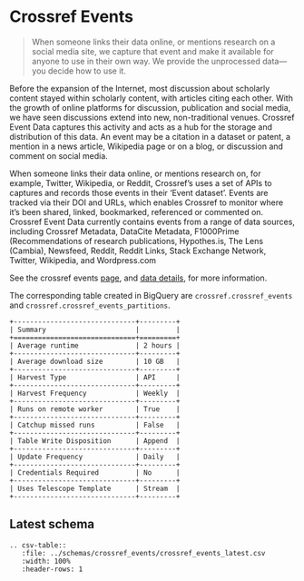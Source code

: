 # Crossref Events

> When someone links their data online, or mentions research on a social media site, we capture that event and make it
 available for anyone to use in their own way. We provide the unprocessed data—you decide how to use it.  

Before the expansion of the Internet, most discussion about scholarly content stayed within scholarly content, 
with articles citing each other. 
With the growth of online platforms for discussion, publication and social media, 
we have seen discussions extend into new, non-traditional venues. 
Crossref Event Data captures this activity and acts as a hub for the storage and distribution of this data. 
An event may be a citation in a dataset or patent, a mention in a news article, Wikipedia page or on a blog, 
or discussion and comment on social media.

When someone links their data online, or mentions research on, for example, Twitter, 
Wikipedia, or Reddit, Crossref’s uses a set of APIs to captures and records those events in 
their ‘Event dataset’. Events are tracked via their DOI and URLs, which enables Crossref to 
monitor where it’s been shared, linked, bookmarked, referenced or commented on. 
Crossref Event Data currently contains events from a range of data sources, including 
Crossref Metadata, DataCite Metadata, F1000Prime (Recommendations of research publications, 
Hypothes.is, The Lens (Cambia), Newsfeed, Reddit, Reddit Links, Stack Exchange Network, 
Twitter, Wikipedia, and Wordpress.com

See the crossref events [page](https://www.crossref.org/services/event-data/), and [data details](https://www.eventdata.crossref.org/guide/data/events/), for more information.

The corresponding table created in BigQuery are `crossref.crossref_events` and `crossref.crossref_events_partitions`.

```eval_rst
+------------------------------+---------+
| Summary                      |         |
+==============================+=========+
| Average runtime              | 2 hours |
+------------------------------+---------+
| Average download size        | 10 GB   |
+------------------------------+---------+
| Harvest Type                 | API     |
+------------------------------+---------+
| Harvest Frequency            | Weekly  |
+------------------------------+---------+
| Runs on remote worker        | True    |
+------------------------------+---------+
| Catchup missed runs          | False   |
+------------------------------+---------+
| Table Write Disposition      | Append  |
+------------------------------+---------+
| Update Frequency             | Daily   |
+------------------------------+---------+
| Credentials Required         | No      |
+------------------------------+---------+
| Uses Telescope Template      | Stream  |
+------------------------------+---------+
```

## Latest schema
``` eval_rst
.. csv-table::
   :file: ../schemas/crossref_events/crossref_events_latest.csv
   :width: 100%
   :header-rows: 1
```